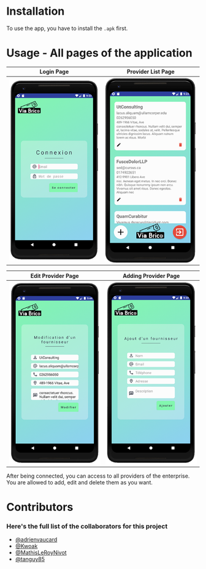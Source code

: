 # Installation

To use the app, you have to install the `.apk` first.

# Usage - All pages of the application

Login Page             |  Provider List Page
:-------------------------:|:-------------------------:
![Login](img/login.PNG)  |  ![Provider List](img/provider_list.PNG)

Edit Provider Page             |  Adding Provider Page
:-------------------------:|:-------------------------:
![Provider Edit](img/provider_edit.png)  |  ![Provider List](img/provider_add.png)

After being connected, you can access to all providers of the enterprise.
You are allowed to add, edit and delete them as you want.



# Contributors 
### Here's the full list of the collaborators for this project
- [@adrienvaucard](https://github.com/adrienvaucard "Go to @adrienvaucard's Github")
- [@Kwoak](https://github.com/Kwoak "Go to @Kwoak's Github")
- [@MathisLeRoyNivot](https://github.com/MathisLeRoyNivot "Go to @MathisLeRoyNivot's Github")
- [@tanguy85](https://github.com/tanguy85 "Go to @tanguy85's Github")




